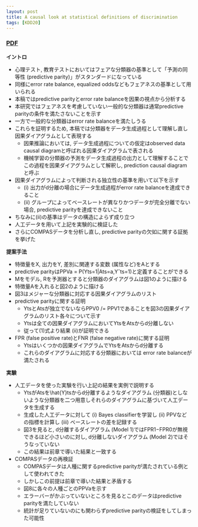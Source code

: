 ```yaml
---
layout: post
title: A causal look at statistical definitions of discrimination
tags: [KDD20]
---
```


<!--more-->

### [PDF](https://dl.acm.org/doi/pdf/10.1145/3394486.3403130)
**イントロ**
- 心理テスト, 教育テストにおいてはフェアな分類器の基準として「予測の同等性 (predictive parity)」がスタンダードになっている
- 同様にerror rate balance, equalized oddsなどもフェアネスの基準として用いられる
- 本稿ではpredictive parityとerror rate balanceを因果の視点から分析する 
- 本研究ではフェアネスを考慮していない一般的な分類器は通常predictive parityの条件を満たさないことを示す
- 一方で一般的な分類器はerror rate balanceを満たしうる
- これらを証明するため, 本稿では分類器をデータ生成過程として理解し直し因果ダイアグラムとして表現する
  - 因果推論においては, データ生成過程についての仮定はobserved data causal diagramと呼ばれる因果ダイアグラムで表される
  - 機械学習の分類器の予測をデータ生成過程の出力として理解することでこの過程を因果ダイアグラムとして解釈し, prediction causal diagramと呼ぶ
- 因果ダイアグラムによって判断される独立性の基準を用いて以下を示す
  - (i) 出力がd分離の場合にデータ生成過程がerror rate balanceを達成できること <br>
  - (ii) グループによってベースレートが異なりかつデータが完全分離でない場合, predictive parityを達成できないこと 
- ちなみに(ii)の基準はデータの構造によらず成り立つ
- 人工データを用いて上記を実験的に検証した
- さらにCOMPASデータを分析し直し, predictive parityの欠如に関する証拠を挙げた

**提案手法**
- 特徴量をX, 出力をY, 差別に関連する変数 (属性など)をAとする
- predictive parityはPPVa = P(Yts=1|Ats=a,Yˆts=1)と定義することができる
- Mをモデル, Rを予測器とすると分類器のダイアグラムは図1のように描ける
- 特徴量Aを入れると図2のように描ける
- 図3はメジャーな分類器に対応する因果ダイアグラムのリスト
- predictive parityに関する証明
  - YtsとAtsが独立でないならPPV0 /= PPV1であることを図3の因果ダイアグラムのリスト各々について示す
  - Ytsは全ての因果ダイアグラムにおいてYtsをAtsからd分離しない
  - 従って(1)式より結果 (ii)が証明できる
- FPR (false positive rate)とFNR (false negative rate)に関する証明
  - Ytsはいくつかの因果ダイアグラムでYtsをAtsからd分離する
  - これらのダイアグラムに対応する分類器においては error rate balanceが満たされる

**実験**
- 人工データを使った実験を行い上記の結果を実例で説明する
  - YtsがAtsを\hat{Y}tsからd分離するようなダイアグラム (分類器)としないような分類器を二つ用意しそれらのダイアグラムに基づいて人工データを生成する
  - 生成した人工データに対して (i) Bayes classifierを学習し (ii) PPVなどの指標を計算し (iii) ベースレートの差を記録する
  - 図3を見ると, d分離するダイアグラム (Model 1)ではFPR1−FPR0が無視できるほど小さいのに対し, d分離しないダイアグラム (Model 2)ではそうなっていない
  - この結果は前章で導いた結果と一致する
- COMPASデータの再検証
  - COMPASデータは人種に関するpredictive parityが満たされている例として使われてきた
  - しかしこの前提は前章で導いた結果と矛盾する
  - 図8に各々の人種ごとのPPVaを示す
  - エラーバーがかぶっていないところを見るとこのデータはpredictive parityを満たしていない
  - 統計が足りていないのにも関わらずpredictive parityの検証をしてしまった可能性
